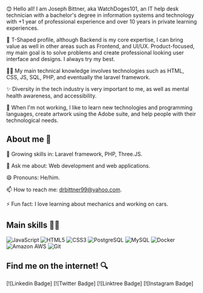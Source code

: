 😊 Hello all! I am Joseph Bittner, aka WatchDoges101, an IT help desk technician with a bachelor's degree in information systems and technology with +1 year of professional experience and over 10 years in private learning experiences.

🙋 T-Shaped profile, although Backend is my core expertise, I can bring value as well in other areas such as Frontend, and UI/UX. Product-focused, my main goal is to solve problems and create professional looking user interface and designs. I always try my best.

🧑‍💻 My main technical knowledge involves technologies such as HTML, CSS, JS, SQL, PHP, and eventually the laravel framework.

✨ Diversity in the tech industry is very important to me, as well as mental health awareness, and accessibility.

🧘 When I'm not working, I like to learn new technologies and programming languages, create artwork using the Adobe suite, and help people with their technological needs.

## About me 👀

🌱 Growing skills in: Laravel framework, PHP, Three.JS.

💬 Ask me about: Web development and web applications.

😄 Pronouns: He/him.

📫 How to reach me: drbittner99@yahoo.com.

⚡ Fun fact: I love learning about mechanics and working on cars.

## Main skills 🧑‍💻

![JavaScript](https://img.shields.io/badge/-JavaScript-232F3E?style=flat-square&logo=javascript)
![HTML5](https://img.shields.io/badge/-HTML5-E34F26?style=flat-square&logo=html5&logoColor=white)
![CSS3](https://img.shields.io/badge/-CSS3-1572B6?style=flat-square&logo=css3)
![PostgreSQL](https://img.shields.io/badge/-PostgreSQL-232F3E?style=flat-square&logo=postgresql)
![MySQL](https://img.shields.io/badge/-MySQL-232F3E?style=flat-square&logo=mysql)
![Docker](https://img.shields.io/badge/-Docker-232F3E?style=flat-square&logo=docker)
![Amazon AWS](https://img.shields.io/badge/Amazon%20AWS-232F3E?style=flat-square&logo=amazon-aws)
![Git](https://img.shields.io/badge/-Git-232F3E?style=flat-square&logo=git)

## Find me on the internet! 🔍

[![Linkedin Badge]
[![Twitter Badge]
[![Linktree Badge]
[![Instagram Badge]
